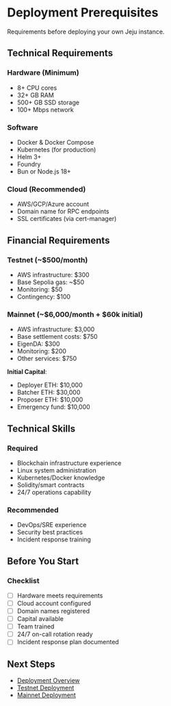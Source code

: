 # Deployment Prerequisites

Requirements before deploying your own Jeju instance.

## Technical Requirements

### Hardware (Minimum)
- 8+ CPU cores
- 32+ GB RAM
- 500+ GB SSD storage
- 100+ Mbps network

### Software
- Docker & Docker Compose
- Kubernetes (for production)
- Helm 3+
- Foundry
- Bun or Node.js 18+

### Cloud (Recommended)
- AWS/GCP/Azure account
- Domain name for RPC endpoints
- SSL certificates (via cert-manager)

## Financial Requirements

### Testnet (~$500/month)
- AWS infrastructure: $300
- Base Sepolia gas: ~$50
- Monitoring: $50
- Contingency: $100

### Mainnet (~$6,000/month + $60k initial)
- AWS infrastructure: $3,000
- Base settlement costs: $750
- EigenDA: $300
- Monitoring: $200
- Other services: $750

**Initial Capital**:
- Deployer ETH: $10,000
- Batcher ETH: $30,000
- Proposer ETH: $10,000
- Emergency fund: $10,000

## Technical Skills

### Required
- Blockchain infrastructure experience
- Linux system administration
- Kubernetes/Docker knowledge
- Solidity/smart contracts
- 24/7 operations capability

### Recommended
- DevOps/SRE experience
- Security best practices
- Incident response training

## Before You Start

### Checklist
- [ ] Hardware meets requirements
- [ ] Cloud account configured
- [ ] Domain names registered
- [ ] Capital available
- [ ] Team trained
- [ ] 24/7 on-call rotation ready
- [ ] Incident response plan documented

## Next Steps

- [Deployment Overview](./overview.md)
- [Testnet Deployment](./testnet.md)
- [Mainnet Deployment](./mainnet.md)

